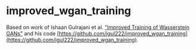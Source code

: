 # improved_wgan_training

Based on work of Ishaan Gulrajani et al. ["Improved Training of Wasserstein GANs"](https://arxiv.org/abs/1704.00028) and his code [https://github.com/igul222/improved_wgan_training](https://github.com/igul222/improved_wgan_training).